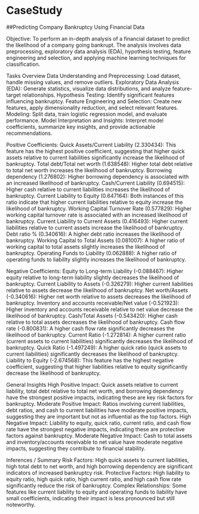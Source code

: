 # CaseStudy
##Predicting Company Bankruptcy Using Financial Data

Objective: To perform an in-depth analysis of a financial dataset to predict the likelihood of a
company going bankrupt. The analysis involves data preprocessing, exploratory data analysis
(EDA), hypothesis testing, feature engineering and selection, and applying machine learning
techniques for classification.

Tasks Overview
Data Understanding and Preprocessing: Load dataset, handle missing values, and remove outliers.
Exploratory Data Analysis (EDA): Generate statistics, visualize data distributions, and analyze feature-target relationships.
Hypothesis Testing: Identify significant features influencing bankruptcy.
Feature Engineering and Selection: Create new features, apply dimensionality reduction, and select relevant features.
Modeling: Split data, train logistic regression model, and evaluate performance.
Model Interpretation and Insights: Interpret model coefficients, summarize key insights, and provide actionable recommendations.

Positive Coefficients:
Quick Assets/Current Liability (2.330434): This feature has the highest positive coefficient, suggesting that higher quick assets relative to current liabilities significantly increase the likelihood of bankruptcy.
Total debt/Total net worth (1.638548): Higher total debt relative to total net worth increases the likelihood of bankruptcy.
Borrowing dependency (1.276802): Higher borrowing dependency is associated with an increased likelihood of bankruptcy.
Cash/Current Liability (0.694515): Higher cash relative to current liabilities increases the likelihood of bankruptcy.
Current Liability to Equity (0.647164): Both instances of this ratio indicate that higher current liabilities relative to equity increase the likelihood of bankruptcy.
Working Capital Turnover Rate (0.577829): Higher working capital turnover rate is associated with an increased likelihood of bankruptcy.
Current Liability to Current Assets (0.416493): Higher current liabilities relative to current assets increase the likelihood of bankruptcy.
Debt ratio % (0.340616): A higher debt ratio increases the likelihood of bankruptcy.
Working Capital to Total Assets (0.081007): A higher ratio of working capital to total assets slightly increases the likelihood of bankruptcy.
Operating Funds to Liability (0.062888): A higher ratio of operating funds to liability slightly increases the likelihood of bankruptcy.

Negative Coefficients:
Equity to Long-term Liability (-0.088467): Higher equity relative to long-term liability slightly decreases the likelihood of bankruptcy.
Current Liability to Assets (-0.326279): Higher current liabilities relative to assets decrease the likelihood of bankruptcy.
Net worth/Assets (-0.340616): Higher net worth relative to assets decreases the likelihood of bankruptcy.
Inventory and accounts receivable/Net value (-0.521923): Higher inventory and accounts receivable relative to net value decrease the likelihood of bankruptcy.
Cash/Total Assets (-0.543420): Higher cash relative to total assets decreases the likelihood of bankruptcy.
Cash flow rate (-0.800831): A higher cash flow rate significantly decreases the likelihood of bankruptcy.
Current Ratio (-1.272814): A higher current ratio (current assets to current liabilities) significantly decreases the likelihood of bankruptcy.
Quick Ratio (-1.497249): A higher quick ratio (quick assets to current liabilities) significantly decreases the likelihood of bankruptcy.
Liability to Equity (-2.674568): This feature has the highest negative coefficient, suggesting that higher liabilities relative to equity significantly decrease the likelihood of bankruptcy.

General Insights
High Positive Impact: Quick assets relative to current liability, total debt relative to total net worth, and borrowing dependency have the strongest positive impacts, indicating these are key risk factors for bankruptcy.
Moderate Positive Impact: Ratios involving current liabilities, debt ratios, and cash to current liabilities have moderate positive impacts, suggesting they are important but not as influential as the top factors.
High Negative Impact: Liability to equity, quick ratio, current ratio, and cash flow rate have the strongest negative impacts, indicating these are protective factors against bankruptcy.
Moderate Negative Impact: Cash to total assets and inventory/accounts receivable to net value have moderate negative impacts, suggesting they contribute to financial stability.

Inferences / Summary
Risk Factors: High quick assets to current liabilities, high total debt to net worth, and high borrowing dependency are significant indicators of increased bankruptcy risk.
Protective Factors: High liability to equity ratio, high quick ratio, high current ratio, and high cash flow rate significantly reduce the risk of bankruptcy.
Complex Relationships: Some features like current liability to equity and operating funds to liability have small coefficients, indicating their impact is less pronounced but still noteworthy.

